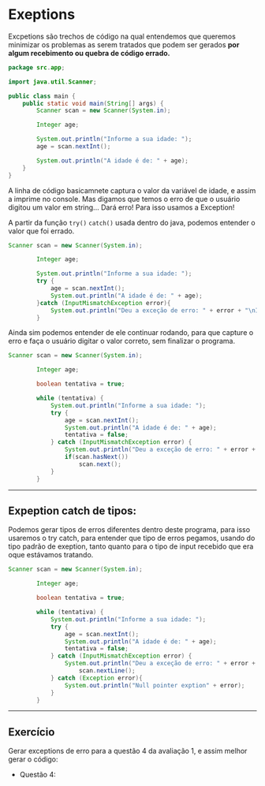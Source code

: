 # Exeptions

Excpetions são trechos de código na qual entendemos que queremos minimizar os problemas as serem tratados
que podem ser gerados **por algum recebimento ou quebra de código errado.**

````java
package src.app;

import java.util.Scanner;

public class main {
    public static void main(String[] args) {
        Scanner scan = new Scanner(System.in);

        Integer age;

        System.out.println("Informe a sua idade: ");
        age = scan.nextInt();

        System.out.println("A idade é de: " + age);
    }
}

````
A linha de código basicamnete captura o valor da variável de idade, e assim a imprime no console. Mas digamos que temos
o erro de que o usuário digitou um valor em string... Dará erro! Para isso usamos a Exception!

A partir da função ``try()`` ``catch()`` usada dentro do java, podemos entender o valor que foi
errado.

````java
Scanner scan = new Scanner(System.in);

        Integer age;

        System.out.println("Informe a sua idade: ");
        try {
            age = scan.nextInt();
            System.out.println("A idade é de: " + age);
        }catch (InputMismatchException error){
            System.out.println("Deu a exceção de erro: " + error + "\nInforme um valor numérico!");
        }
````

Ainda sim podemos entender de ele continuar rodando, para que capture o erro e faça o usuário
digitar o valor correto, sem finalizar o programa.

````java
Scanner scan = new Scanner(System.in);

        Integer age;

        boolean tentativa = true;

        while (tentativa) {
            System.out.println("Informe a sua idade: ");
            try {
                age = scan.nextInt();
                System.out.println("A idade é de: " + age);
                tentativa = false;
            } catch (InputMismatchException error) {
                System.out.println("Deu a exceção de erro: " + error + "\nInforme um valor numérico!");
                if(scan.hasNext())
                    scan.next();
            }
        }
````

---

## Expeption catch de tipos:

Podemos gerar tipos de erros diferentes dentro deste programa, para isso usaremos o try catch, para entender
que tipo de erros pegamos, usando do tipo padrão de exeption, tanto quanto para o tipo de input recebido
que era oque estávamos tratando.

````java
Scanner scan = new Scanner(System.in);

        Integer age;

        boolean tentativa = true;

        while (tentativa) {
            System.out.println("Informe a sua idade: ");
            try {
                age = scan.nextInt();
                System.out.println("A idade é de: " + age);
                tentativa = false;
            } catch (InputMismatchException error) {
                System.out.println("Deu a exceção de erro: " + error + "\nInforme um valor numérico!");
                    scan.nextLine();
            } catch (Exception error){
                System.out.println("Null pointer exption" + error);
            }
        }
````

---


## Exercício

Gerar exceptions de erro para a questão 4 da avaliação 1, e assim melhor gerar o código: 

- Questão 4:
